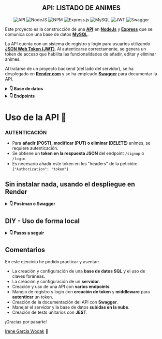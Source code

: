 <div align="center">

## API: LISTADO DE ANIMES

![API](https://img.shields.io/badge/API-orange?style=for-the-badge)
![NodeJS](https://img.shields.io/badge/node.js-6DA55F?style=for-the-badge&logo=node.js&logoColor=white)
![NPM](https://img.shields.io/badge/NPM-%23CB3837.svg?style=for-the-badge&logo=npm&logoColor=white)
![Express.js](https://img.shields.io/badge/express-%23404d59.svg?style=for-the-badge&logo=express&logoColor=%2361DAFB)
![MySQL](https://img.shields.io/badge/mysql-4479A1.svg?style=for-the-badge&logo=mysql&logoColor=white)
![JWT](https://img.shields.io/badge/JWT-black?style=for-the-badge&logo=JSON%20web%20tokens)
![Swagger](https://img.shields.io/badge/-Swagger-%23Clojure?style=for-the-badge&logo=swagger&logoColor=white)

</div>

Este proyecto es la construcción de una [**API**](https://es.wikipedia.org/wiki/API) en [**NodeJs**](https://nodejs.org/en) y [**Express**](https://expressjs.com/es/) que se comunica con una base de datos [**MySQL**](https://www.mysql.com/).

La API cuenta con un sistema de registro y login para usuarios utilizando [**JSON Web Token (JWT)**](https://jwt.io/). Al autenticarse correctamente, se genera un token de acceso que habilita las funcionalidades de añadir, editar y eliminar animes.

Al tratarse de un proyecto backend (del lado del servidor), se ha desplegado en [**Render.com**](https://render.com/) y se ha empleado [**Swagger**](https://swagger.io/) para documentar la API.

<details>
<summary><strong>👇 Base de datos</strong></summary>

Contiene:
- Una tabla de animes.
- Una tabla Seiyuus (actores de voz japoneses).
- Una tabla de personajes relacionadas con **foreign keys** a las tablas de anime y seiyuus.
</details>

<details>
<summary><strong>👇 Endpoints</strong></summary>

#### Principales:
- `/animes` **(GET)**: Obtener el listado completo de animes.
- `/animes/:id` **(GET)**: Obtener info detallada de un anime por su ID.
- `/animes` **(POST)**: Añadir un nuevo anime.
- `/animes/:id` **(PUT)**: Editar información de un anime existente.
- `/animes/:id` **(DELETE)**: Eliminar un anime del listado.

#### Registro y Login - Autenticación de Usuarios con JWT:

- `/signup` **(POST)**: Registro de nuevos usuarios.
- `/login` **(POST)**: Inicio de sesión para obtener un token de acceso.

#### Swagger
- `/api-docs/` Acceso a la interfaz de Swagger que permite interactuar con la API y utilizar sus funcionalidades sin necesidad de configuraciones adicionales.
</details>

##

# Uso de la API 📡

###  **AUTENTICACIÓN**
-  Para **añadir (POST), modificar (PUT) o eliminar (DELETE)** animes, se requiere autenticación. 
- Se obtiene un **token en la respuesta JSON** del endpoint `/signup` o `/login`. 
- Es necesario añadir este token en los "headers" de la petición: `{"Authorization": "token"}`

## Sin instalar nada, usando el despliegue en Render
<details>
<summary><strong>👇 Postman o Swagger</strong></summary>

### Postman
Realiza peticiones con una herramienta tipo [Postman](https://www.postman.com/) a `https://anime-seiyuus.onrender.com/` seguido del endpoint correspondiente.

### Swagger
Accede a la documentación en `https://anime-seiyuus.onrender.com/api-docs/` para utilizar la interfaz interactiva y realizar peticiones directamente desde allí.
</details>


## DIY - Uso de forma local

<details>
<summary><strong>👇 Pasos a seguir</strong></summary>

> **NOTA:** Necesitas tener instalado [Node JS](https://nodejs.org/)

   1. Clonar el repositorio.
   2. Instalar los módulos de NodeJS: `npm i`
   3. Crear una base de datos MySQL: `db/anime_seiyuus_db_querys.sql`
   4. Duplicar el archivo `.env_sample` y renombrar como `.env`.
   5. Rellenar `.env`:
      - Con los datos del servidor (local y/o remoto):
         - Se puede tener uno o ambos servidores configurados pero solo se puede usar uno.
       - `JWT_SECRET_KEY`: Clave segura para cifrar/descifrar las contraseñas de los usuarios.
       - Comentar los datos que no se vayan a usar según interese.
   6. Arranca el proyecto con: `npm run dev`

   - Uso de la API:
     - **Swagger**: `http://localhost:3113/api-docs/`
     - [**Postman**](https://www.postman.com/) a la ruta `http://localhost:3113/` seguido del endpoint correspondiente.

</details>

## Comentarios

En este ejercicio he podido practicar y asentar:
- La creación y configuración de una **base de datos SQL** y el uso de claves foráneas.
- La creación y configuración de un **servidor**.
- Creación y uso de una API con **varios endpoints**.
- Manejo de registro y login con **creación de token** y **middleware** para **autenticar** un token.
- Creación de la documentación del API con **Swagger**.
- Manejar el servidor y la base de datos **subidas en la nube**.
- Creación de tests unitarios con **JEST**.

¡Gracias por pasarte!

[Irene García Wodak](https://github.com/irenegwodak) 🖖

